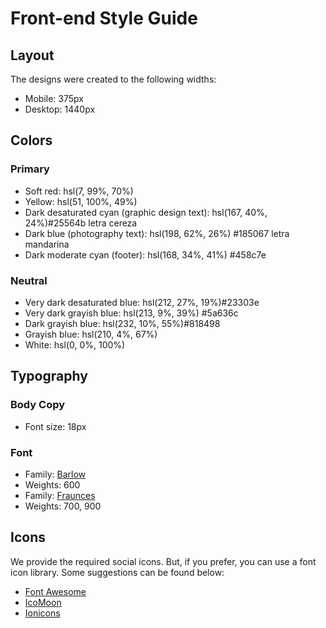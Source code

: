# Front-end Style Guide

## Layout

The designs were created to the following widths:

- Mobile: 375px
- Desktop: 1440px

## Colors

### Primary

- Soft red: hsl(7, 99%, 70%)
- Yellow: hsl(51, 100%, 49%)
- Dark desaturated cyan (graphic design text): hsl(167, 40%, 24%)#25564b letra cereza
- Dark blue (photography text): hsl(198, 62%, 26%) #185067 letra mandarina
- Dark moderate cyan (footer): hsl(168, 34%, 41%) #458c7e

### Neutral

- Very dark desaturated blue: hsl(212, 27%, 19%)#23303e
- Very dark grayish blue: hsl(213, 9%, 39%) #5a636c
- Dark grayish blue: hsl(232, 10%, 55%)#818498
- Grayish blue: hsl(210, 4%, 67%)
- White: hsl(0, 0%, 100%)

## Typography

### Body Copy

- Font size: 18px

### Font

- Family: [Barlow](https://fonts.google.com/specimen/Barlow)
- Weights: 600
- Family: [Fraunces](https://fonts.google.com/specimen/Fraunces)
- Weights: 700, 900

## Icons

We provide the required social icons. But, if you prefer, you can use a font icon library. Some suggestions can be found below:

- [Font Awesome](https://fontawesome.com)
- [IcoMoon](https://icomoon.io)
- [Ionicons](https://ionicons.com)
